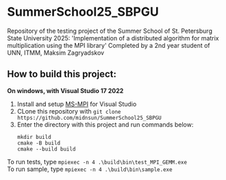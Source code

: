# SummerSchool25_SBPGU
Repository of the testing project of the Summer School of St. Petersburg State University 2025:
'Implementation of a distributed algorithm for matrix multiplication using the MPI library'
Completed by a 2nd year student of UNN, ITMM, Maksim Zagryadskov

## How to build this project:

**On windows, with Visual Studio 17 2022**
1. Install and setup [MS-MPI](https://docs.microsoft.com/en-us/message-passing-interface/microsoft-mpi-release-notes) for Visual Studio
2. CLone this repository with `git clone https://github.com/midnsun/SummerSchool25_SBPGU`
3. Enter the directory with this project and run commands below:
    ```
    mkdir build
    cmake -B build
    cmake --build build
    ```
To run tests, type `mpiexec -n 4 .\build\bin\test_MPI_GEMM.exe`  
To run sample, type `mpiexec -n 4 .\build\bin\sample.exe`


